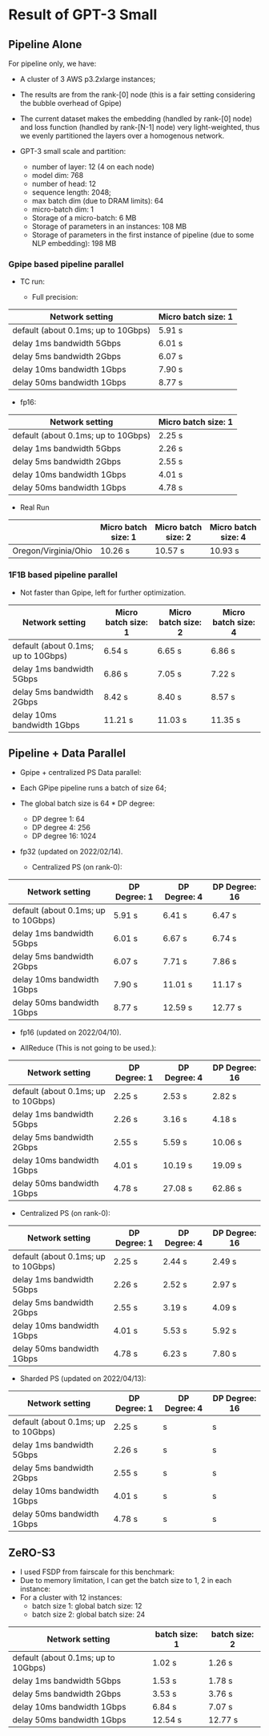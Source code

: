 # Result of GPT-3 Small  

## Pipeline Alone

For pipeline only, we have:

- A cluster of 3 AWS p3.2xlarge instances;

- The results are from the rank-[0] node (this is a fair setting considering the bubble overhead of Gpipe)

- The current dataset makes the embedding (handled by rank-[0] node) and loss function (handled by rank-[N-1] node) very light-weighted, thus we evenly partitioned the layers over a homogenous network.
   
- GPT-3 small scale and partition:

  - number of layer: 12 (4 on each node) 
  - model dim: 768
  - number of head: 12
  - sequence length: 2048;
  - max batch dim (due to DRAM limits): 64
  - micro-batch dim: 1 
  - Storage of a micro-batch: 6 MB 
  - Storage of parameters in an instances: 108 MB
  - Storage of parameters in the first instance of pipeline (due to some NLP embedding): 198 MB

### Gpipe based pipeline parallel 

- TC run:

  - Full precision:

| Network setting                     | Micro batch size: 1 | 
|-------------------------------------|---------------------|
| default (about 0.1ms; up to 10Gbps) | 5.91 s              |
| delay 1ms  bandwidth 5Gbps          | 6.01 s              | 
| delay 5ms  bandwidth 2Gbps          | 6.07 s              | 
| delay 10ms  bandwidth 1Gbps         | 7.90 s              | 
| delay 50ms  bandwidth 1Gbps         | 8.77 s              | 

  - fp16:

| Network setting                     | Micro batch size: 1 | 
|-------------------------------------|---------------------|
| default (about 0.1ms; up to 10Gbps) | 2.25 s              |
| delay 1ms  bandwidth 5Gbps          | 2.26 s              | 
| delay 5ms  bandwidth 2Gbps          | 2.55 s              | 
| delay 10ms  bandwidth 1Gbps         | 4.01 s              | 
| delay 50ms  bandwidth 1Gbps         | 4.78 s              | 


- Real Run

|                      | Micro batch size: 1 | Micro batch size: 2 | Micro batch size: 4 |
|----------------------|---------------------|---------------------|---------------------|
| Oregon/Virginia/Ohio | 10.26 s             | 10.57 s             | 10.93 s             |

### 1F1B based pipeline parallel 
- Not faster than Gpipe, left for further optimization.

| Network setting                     | Micro batch size: 1 | Micro batch size: 2 | Micro batch size: 4 |
|-------------------------------------|---------------------|---------------------|---------------------|
| default (about 0.1ms; up to 10Gbps) | 6.54 s              | 6.65 s              | 6.86 s              |
| delay 1ms  bandwidth 5Gbps          | 6.86 s              | 7.05 s              | 7.22 s              |
| delay 5ms  bandwidth 2Gbps          | 8.42 s              | 8.40 s              | 8.57 s              |
| delay 10ms  bandwidth 1Gbps         | 11.21 s             | 11.03 s             | 11.35 s             |



## Pipeline + Data Parallel

- Gpipe + centralized PS Data parallel:
- Each GPipe pipeline runs a batch of size 64;
- The global batch size is 64 * DP degree:
  - DP degree 1: 64
  - DP degree 4: 256
  - DP degree 16: 1024
- fp32 (updated on 2022/02/14).

  - Centralized PS (on rank-0):

| Network setting                     | DP Degree: 1 | DP Degree: 4 | DP Degree: 16 |
|-------------------------------------|--------------|--------------|---------------|
| default (about 0.1ms; up to 10Gbps) | 5.91 s       | 6.41 s       | 6.47 s        |
| delay 1ms  bandwidth 5Gbps          | 6.01 s       | 6.67 s       | 6.74 s        |
| delay 5ms  bandwidth 2Gbps          | 6.07 s       | 7.71 s       | 7.86 s        |
| delay 10ms  bandwidth 1Gbps         | 7.90 s       | 11.01 s      | 11.17 s       |
| delay 50ms  bandwidth 1Gbps         | 8.77 s       | 12.59 s      | 12.77 s       |

- fp16 (updated on 2022/04/10).
  
- AllReduce (This is not going to be used.):
  
| Network setting                     | DP Degree: 1 | DP Degree: 4 | DP Degree: 16 |
|-------------------------------------|--------------|--------------|---------------|
| default (about 0.1ms; up to 10Gbps) | 2.25 s       | 2.53 s       | 2.82 s        |
| delay 1ms  bandwidth 5Gbps          | 2.26 s       | 3.16 s       | 4.18 s        |
| delay 5ms  bandwidth 2Gbps          | 2.55 s       | 5.59 s       | 10.06 s       |
| delay 10ms  bandwidth 1Gbps         | 4.01 s       | 10.19 s      | 19.09 s       |
| delay 50ms  bandwidth 1Gbps         | 4.78 s       | 27.08 s      | 62.86 s       |

- Centralized PS (on rank-0):
  
| Network setting                     | DP Degree: 1 | DP Degree: 4 | DP Degree: 16 |
|-------------------------------------|--------------|--------------|---------------|
| default (about 0.1ms; up to 10Gbps) | 2.25 s       | 2.44 s       | 2.49 s        |
| delay 1ms  bandwidth 5Gbps          | 2.26 s       | 2.52 s       | 2.97 s        |
| delay 5ms  bandwidth 2Gbps          | 2.55 s       | 3.19 s       | 4.09 s        |
| delay 10ms  bandwidth 1Gbps         | 4.01 s       | 5.53 s       | 5.92 s        |
| delay 50ms  bandwidth 1Gbps         | 4.78 s       | 6.23 s       | 7.80 s        |

- Sharded PS (updated on 2022/04/13):

| Network setting                     | DP Degree: 1 | DP Degree: 4 | DP Degree: 16 |
|-------------------------------------|--------------|--------------|---------------|
| default (about 0.1ms; up to 10Gbps) | 2.25 s       | s            | s             |
| delay 1ms  bandwidth 5Gbps          | 2.26 s       | s            | s             |
| delay 5ms  bandwidth 2Gbps          | 2.55 s       | s            | s             |
| delay 10ms  bandwidth 1Gbps         | 4.01 s       | s            | s             |
| delay 50ms  bandwidth 1Gbps         | 4.78 s       | s            | s             |

## ZeRO-S3 

- I used FSDP from fairscale for this benchmark:
- Due to memory limitation, I can get the batch size to 1, 2 in each instance:
- For a cluster with 12 instances:  
  - batch size 1: global batch size: 12
  - batch size 2: global batch size: 24


| Network setting                      | batch size: 1 | batch size: 2 | 
|--------------------------------------|---------------|---------------|
| default (about 0.1ms; up to 10Gbps)  | 1.02 s        | 1.26 s        | 
| delay 1ms  bandwidth 5Gbps           | 1.53 s        | 1.78 s        |
| delay 5ms  bandwidth 2Gbps           | 3.53 s        | 3.76 s        | 
| delay 10ms  bandwidth 1Gbps          | 6.84 s        | 7.07 s        |
| delay 50ms bandwidth 1Gbps           | 12.54 s       | 12.77 s       |
